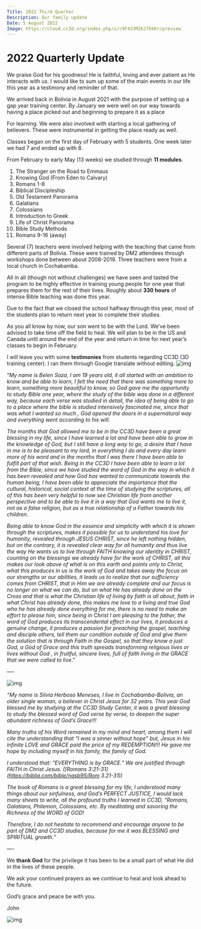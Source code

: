 ```yaml
---
Title: 2022 Third Quarter
Description: Our family update
Date: 5 August 2022
Image: https://cloud.cc3d.org/index.php/s/c9F433M2bJ7kkKr/preview
---
```


# 2022 Quarterly Update

We praise God for his goodness! He is faithful, loving and ever patient as He interacts with us. I would like to sum up some of the main events in our life this year as a testimony and reminder of that.

We arrived back in Bolivia in August 2021 with the purpose of setting up a gap year training center. By January we were well on our way towards having a place picked out and beginning to prepare it as a place


For learning. We were also involved with starting a local gathering of believers. These were instrumental in getting the place ready as well. 

Classes began on the first day of February with 5 students. One week later we had 7 and ended up with 8.

From February to early May (13 weeks) we studied through **11 modules**. 

1. The Stranger on the Road to Emmaus
2. Knowing God (From Eden to Calvary) 
3. Romans 1-8 
4. Biblical Discipleship
5. Old Testament Panorama
6. Galatians
7. Colossians
8. Introduction to Greek
9. Life of Christ Panorama
10. Bible Study Methods
11. Romans 9-16 (away) 

Several (7) teachers were involved helping with the teaching that came from different parts of Bolivia. These were trained by DM2 attendees through workshops done between about 2008-2019. Three teachers were from a local church in Cochabamba. 

All in all (though not without challenges) we have seen and tasted the program to be highly effective in training young people for one year that prepares them for the rest of their lives. Roughly about **330 hours** of intense Bible teaching was done this year. 

Due to the fact that we closed the school halfway through this year, most of the students plan to return next year to complete their studies. 

As you all know by now, our son went to be with the Lord. We’ve been advised to take time off the field to heal. We will plan to be in the US and Canada until around the end of the year and return in time for next year’s classes to begin in February. 

I will leave you with some **testimonies** from students regarding CC3D (3D training center). I ran them through Google translate without editing. 
![img](https://usercontent.one/wp/thewrys.redbiblica.org/wp-content/uploads/2022/08/B612_20220322_134547_619.jpg)

“*My name is Belen Soza, I am 19 years old, it all started with an ambition to know and be able to learn, I felt the need that there was something more to learn, something more beautiful to know, so God gave me the opportunity to study Bible one year, where the study of the bible was done in a different way, because each verse was studied in detail, the idea of being able to go to a place where the bible is studied intensively fascinated me, since that was what I wanted so much , God opened the doors in a supernatural way and everything went according to his will.*

*The months that God allowed me to be in the CC3D have been a great blessing in my life, since I have learned a lot and have been able to grow in the knowledge of God, but I still have a long way to go, a desire that I have in me is to be pleasant to my lord, in everything I do and every day learn more of his word and in the months that I was there I have been able to fulfill part of that wish. Being in the CC3D I have been able to learn a lot from the Bible, since we have studied the word of God in the way in which it has been revealed and how God has wanted to communicate towards the human being, I have been able to appreciate the importance that the cultural, historical, social context at the time of studying the scriptures, all of this has been very helpful to now see Christian life from another perspective and to be able to live it in a way that God wants me to live it, not as a false religion, but as a true relationship of a Father towards his children.*

*Being able to know God in the essence and simplicity with which it is shown through the scriptures, makes it possible for us to understand his love for humanity, revealed through JESUS CHRIST, since he left nothing hidden, but on the contrary, it is revealed clear way for all humanity and thus live the way He wants us to live through FAITH knowing our identity in CHRIST, counting on the blessings we already have for the work of CHRIST, all this makes our look above of what is on this earth and points only to Christ, what this produces in us is the work of God and takes away the focus on our strengths or our abilities, it leads us to realize that our sufficiency comes from CHRIST, that in Him we are already complete and our focus is no longer on what we can do, but on what He has already done on the Cross and that is what the Christian life of living by faith is all about, faith in what Christ has already done, this makes me love to a living and true God who he has already done everything for me, there is no need to make an effort to please him, since being in Christ I am pleasing to the father, the word of God produces its transcendental effect in our lives, it produces a genuine change, it produces a passion for preaching the gospel, teaching and disciple others, tell them our condition outside of God and give them the solution that is through Faith in the Gospel, so that they know a just God, a God of Grace and this truth spreads transforming religious lives or lives without God , in fruitful, sincere lives, full of faith living in the GRACE that we were called to live*.”

—-

![img](https://usercontent.one/wp/thewrys.redbiblica.org/wp-content/uploads/2022/08/1081E19C-9D37-443B-BBFC-5B9203DC1EB8.jpeg)

*“My name is Silvia Herboso Meneses, I live in Cochabamba-Bolivia, an older single woman, a believer in Christ Jesus for 32 years. This year God blessed me by studying at the CC3D Study Center, it was a great blessing to study the blessed word of God verse by verse, to deepen the super abundant richness of God’s Grace!!!*

*Many truths of his Word remained in my mind and heart, among them I will cite the understanding that “I was a sinner without hope” but, Jesus in his infinite LOVE and GRACE paid the price of my REDEMPTION!!! He gave me hope by including myself in his family, the family of God.*

*I understood that: “EVERYTHING is by GRACE.” We are justified through FAITH in Christ Jesus. ([Romans 3:21-31](https://biblia.com/bible/nasb95/Rom 3.21-31))*

*The book of Romans is a great blessing for my life, I understood many things about our sinfulness, and God’s PERFECT JUSTICE, I would lack many sheets to write, all the profound truths I learned in CC3D, “Romans, Galatians, Philemon, Colossians, etc. By meditating and savoring the Richness of the WORD of GOD!*

*Therefore, I do not hesitate to recommend and encourage anyone to be part of DM2 and CC3D studies, because for me it was BLESSING and SPIRITUAL growth.”*

*—-*

We **thank God** for the privilege it has been to be a small part of what He did in the lives of these people. 

We ask your continued prayers as we continue to heal and look ahead to the future. 

God’s grace and peace be with you. 

John

![img](https://usercontent.one/wp/thewrys.redbiblica.org/wp-content/uploads/2022/08/4487AE08-8951-4BA8-A886-32C1E11550A5.jpeg)